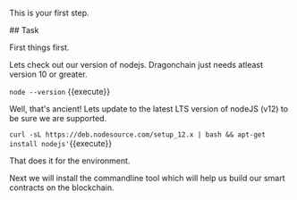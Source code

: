This is your first step.

## Task

First things first.

Lets check out our version of nodejs. Dragonchain just needs atleast version 10 or greater.

`node --version` {{execute}}

Well, that's ancient! Lets update to the latest LTS version of nodeJS (v12) to be sure we are supported.

`curl -sL https://deb.nodesource.com/setup_12.x | bash && apt-get install nodejs'`{{execute}}

That does it for the environment.

Next we will install the commandline tool which will help us build our smart contracts on the blockchain.
